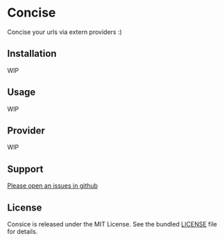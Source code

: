 Concise
=======

Concise your urls via extern providers :)

Installation
------------

WIP

Usage
-----

WIP

Provider
--------

WIP

Support
-------

[Please open an issues in github](https://github.com/toin0u/concise/issues)


License
-------

Consice is released under the MIT License. See the bundled
[LICENSE](https://github.com/toin0u/concise/blob/master/LICENSE) file for details.
